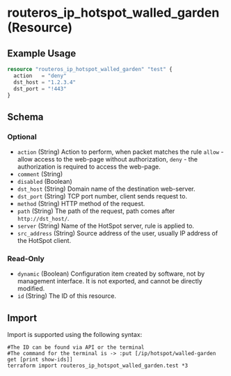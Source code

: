 # routeros_ip_hotspot_walled_garden (Resource)


## Example Usage
```terraform
resource "routeros_ip_hotspot_walled_garden" "test" {
  action   = "deny"
  dst_host = "1.2.3.4"
  dst_port = "!443"
}
```

<!-- schema generated by tfplugindocs -->
## Schema

### Optional

- `action` (String) Action to perform, when packet matches the rule `allow` - allow access to the web-page without authorization, `deny` - the authorization is required to access the web-page.
- `comment` (String)
- `disabled` (Boolean)
- `dst_host` (String) Domain name of the destination web-server.
- `dst_port` (String) TCP port number, client sends request to.
- `method` (String) HTTP method of the request.
- `path` (String) The path of the request, path comes after `http://dst_host/`.
- `server` (String) Name of the HotSpot server, rule is applied to.
- `src_address` (String) Source address of the user, usually IP address of the HotSpot client.

### Read-Only

- `dynamic` (Boolean) Configuration item created by software, not by management interface. It is not exported, and cannot be directly modified.
- `id` (String) The ID of this resource.

## Import
Import is supported using the following syntax:
```shell
#The ID can be found via API or the terminal
#The command for the terminal is -> :put [/ip/hotspot/walled-garden get [print show-ids]]
terraform import routeros_ip_hotspot_walled_garden.test *3
```
